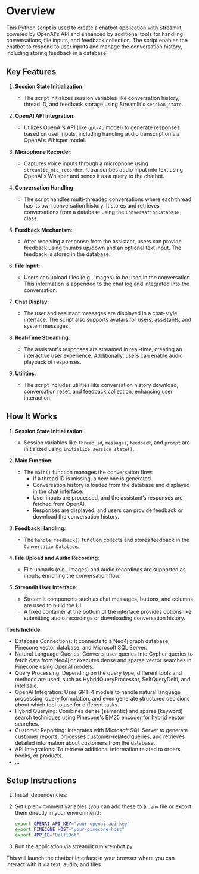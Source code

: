 # Overview

This Python script is used to create a chatbot application with Streamlit, powered by OpenAI's API and enhanced by additional tools for handling conversations, file inputs, and feedback collection. The script enables the chatbot to respond to user inputs and manage the conversation history, including storing feedback in a database.

## Key Features

1. **Session State Initialization**: 
   - The script initializes session variables like conversation history, thread ID, and feedback storage using Streamlit's `session_state`.
   
2. **OpenAI API Integration**:
   - Utilizes OpenAI’s API (like `gpt-4o` model) to generate responses based on user inputs, including handling audio transcription via OpenAI’s Whisper model.
   
3. **Microphone Recorder**:
   - Captures voice inputs through a microphone using `streamlit_mic_recorder`. It transcribes audio input into text using OpenAI's Whisper and sends it as a query to the chatbot.

4. **Conversation Handling**:
   - The script handles multi-threaded conversations where each thread has its own conversation history. It stores and retrieves conversations from a database using the `ConversationDatabase` class.

5. **Feedback Mechanism**:
   - After receiving a response from the assistant, users can provide feedback using thumbs up/down and an optional text input. The feedback is stored in the database.

6. **File Input**:
   - Users can upload files (e.g., images) to be used in the conversation. This information is appended to the chat log and integrated into the conversation.

7. **Chat Display**:
   - The user and assistant messages are displayed in a chat-style interface. The script also supports avatars for users, assistants, and system messages.

8. **Real-Time Streaming**:
   - The assistant's responses are streamed in real-time, creating an interactive user experience. Additionally, users can enable audio playback of responses.

9. **Utilities**:
   - The script includes utilities like conversation history download, conversation reset, and feedback collection, enhancing user interaction.

## How It Works

1. **Session State Initialization**:
   - Session variables like `thread_id`, `messages`, `feedback`, and `prompt` are initialized using `initialize_session_state()`.
   
2. **Main Function**:
   - The `main()` function manages the conversation flow:
     - If a thread ID is missing, a new one is generated.
     - Conversation history is loaded from the database and displayed in the chat interface.
     - User inputs are processed, and the assistant’s responses are fetched from OpenAI.
     - Responses are displayed, and users can provide feedback or download the conversation history.

3. **Feedback Handling**:
   - The `handle_feedback()` function collects and stores feedback in the `ConversationDatabase`.

4. **File Upload and Audio Recording**:
   - File uploads (e.g., images) and audio recordings are supported as inputs, enriching the conversation flow.

5. **Streamlit User Interface**:
   - Streamlit components such as chat messages, buttons, and columns are used to build the UI.
   - A fixed container at the bottom of the interface provides options like submitting audio recordings or downloading conversation history.

**Tools Include**:
   - Database Connections: It connects to a Neo4j graph database, Pinecone vector database, and Microsoft SQL Server.
   - Natural Language Queries: Converts user queries into Cypher queries to fetch data from Neo4j or executes dense and sparse vector searches in Pinecone using OpenAI models.
   - Query Processing: Depending on the query type, different tools and methods are used, such as HybridQueryProcessor, SelfQueryDelfi, and intelisale.
   - OpenAI Integration: Uses GPT-4 models to handle natural language processing, query formulation, and even generate structured decisions about which tool to use for different tasks.
   - Hybrid Querying: Combines dense (semantic) and sparse (keyword) search techniques using Pinecone's BM25 encoder for hybrid vector searches.
   - Customer Reporting: Integrates with Microsoft SQL Server to generate customer reports, processes customer-related queries, and retrieves detailed information about customers from the database.
   - API Integrations: To retrieve additional information related to orders, books, or products.
   - ...

## Setup Instructions

1. Install dependencies:

2. Set up environment variables (you can add these to a `.env` file or export them directly in your environment):
   ```bash
   export OPENAI_API_KEY="your-openai-api-key"
   export PINECONE_HOST="your-pinecone-host"
   export APP_ID="DelfiBot"
   ```

3. Run the application via streamlit run krembot.py

This will launch the chatbot interface in your browser where you can interact with it via text, audio, and files.
